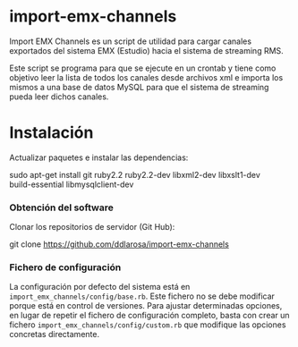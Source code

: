 # import-emx-channels

Import EMX Channels es un script de utilidad para cargar canales exportados del sistema EMX (Estudio) hacia el sistema de streaming RMS.

Este script se programa para que se ejecute en un crontab y tiene como objetivo leer la lista de todos los canales desde archivos xml e importa los mismos a una base de datos MySQL para que el sistema de streaming pueda leer dichos canales.

# Instalación

Actualizar paquetes e instalar las dependencias:

sudo apt-get install git ruby2.2 ruby2.2-dev libxml2-dev libxslt1-dev \
        build-essential libmysqlclient-dev
        
### Obtención del software

Clonar los repositorios de servidor (Git Hub):

git clone https://github.com/ddlarosa/import-emx-channels

### Fichero de configuración

La configuración por defecto del sistema está en `import_emx_channels/config/base.rb`.
Este fichero no se debe modificar porque está en control de versiones.
Para ajustar determinadas opciones, en lugar de repetir el fichero de
configuración completo, basta con crear un fichero
`import_emx_channels/config/custom.rb` que modifique las opciones concretas
directamente.

